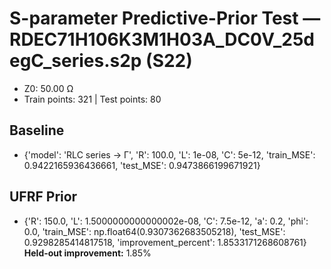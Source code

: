 # S-parameter Predictive-Prior Test — RDEC71H106K3M1H03A_DC0V_25degC_series.s2p (S22)
- Z0: 50.00 Ω
- Train points: 321  |  Test points: 80

## Baseline
- {'model': 'RLC series -> Γ', 'R': 100.0, 'L': 1e-08, 'C': 5e-12, 'train_MSE': 0.9422165936436661, 'test_MSE': 0.9473866199671921}

## UFRF Prior
- {'R': 150.0, 'L': 1.5000000000000002e-08, 'C': 7.5e-12, 'a': 0.2, 'phi': 0.0, 'train_MSE': np.float64(0.9307362683505218), 'test_MSE': 0.9298285414817518, 'improvement_percent': 1.8533171268608761}
**Held-out improvement:** 1.85%